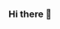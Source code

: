 ### Hi there 👋

<!--
**AkramAmmis/AkramAmmis** is a ✨ _special_ ✨ repository because its `README.md` (this file) appears on your GitHub profile.


- 🌱 I’m currently learning about Fullstack Web development
